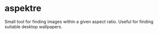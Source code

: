 # aspektre
Small tool for finding images within a given aspect ratio. Useful for finding suitable desktop wallpapers.
